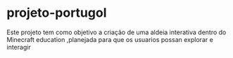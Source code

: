 # projeto-portugol
Este projeto tem como objetivo a criação de uma aldeia interativa dentro do Minecraft education ,planejada para que os usuarios possan explorar e interagir
